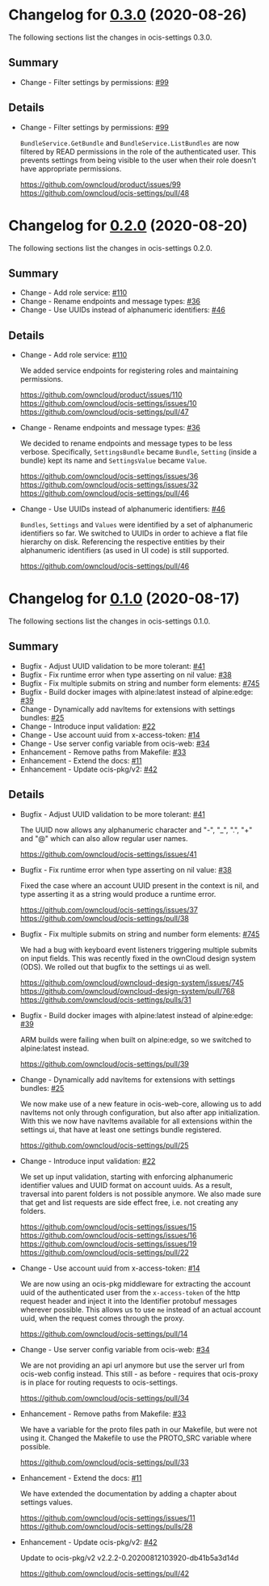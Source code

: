 # Changelog for [0.3.0] (2020-08-26)

The following sections list the changes in ocis-settings 0.3.0.

[0.3.0]: https://github.com/owncloud/ocis-settings/compare/v0.2.0...v0.3.0

## Summary

* Change - Filter settings by permissions: [#99](https://github.com/owncloud/product/issues/99)

## Details

* Change - Filter settings by permissions: [#99](https://github.com/owncloud/product/issues/99)

   `BundleService.GetBundle` and `BundleService.ListBundles` are now filtered by READ
   permissions in the role of the authenticated user. This prevents settings from being visible
   to the user when their role doesn't have appropriate permissions.

   https://github.com/owncloud/product/issues/99
   https://github.com/owncloud/ocis-settings/pull/48

# Changelog for [0.2.0] (2020-08-20)

The following sections list the changes in ocis-settings 0.2.0.

[0.2.0]: https://github.com/owncloud/ocis-settings/compare/v0.1.0...v0.2.0

## Summary

* Change - Add role service: [#110](https://github.com/owncloud/product/issues/110)
* Change - Rename endpoints and message types: [#36](https://github.com/owncloud/ocis-settings/issues/36)
* Change - Use UUIDs instead of alphanumeric identifiers: [#46](https://github.com/owncloud/ocis-settings/pull/46)

## Details

* Change - Add role service: [#110](https://github.com/owncloud/product/issues/110)

   We added service endpoints for registering roles and maintaining permissions.

   https://github.com/owncloud/product/issues/110
   https://github.com/owncloud/ocis-settings/issues/10
   https://github.com/owncloud/ocis-settings/pull/47


* Change - Rename endpoints and message types: [#36](https://github.com/owncloud/ocis-settings/issues/36)

   We decided to rename endpoints and message types to be less verbose. Specifically,
   `SettingsBundle` became `Bundle`, `Setting` (inside a bundle) kept its name and
   `SettingsValue` became `Value`.

   https://github.com/owncloud/ocis-settings/issues/36
   https://github.com/owncloud/ocis-settings/issues/32
   https://github.com/owncloud/ocis-settings/pull/46


* Change - Use UUIDs instead of alphanumeric identifiers: [#46](https://github.com/owncloud/ocis-settings/pull/46)

   `Bundles`, `Settings` and `Values` were identified by a set of alphanumeric identifiers so
   far. We switched to UUIDs in order to achieve a flat file hierarchy on disk. Referencing the
   respective entities by their alphanumeric identifiers (as used in UI code) is still
   supported.

   https://github.com/owncloud/ocis-settings/pull/46

# Changelog for [0.1.0] (2020-08-17)

The following sections list the changes in ocis-settings 0.1.0.

[0.1.0]: https://github.com/owncloud/ocis-settings/compare/6fdbbd7e8eb39f18ada1a8a3c45a1c925e239889...v0.1.0

## Summary

* Bugfix - Adjust UUID validation to be more tolerant: [#41](https://github.com/owncloud/ocis-settings/issues/41)
* Bugfix - Fix runtime error when type asserting on nil value: [#38](https://github.com/owncloud/ocis-settings/pull/38)
* Bugfix - Fix multiple submits on string and number form elements: [#745](https://github.com/owncloud/owncloud-design-system/issues/745)
* Bugfix - Build docker images with alpine:latest instead of alpine:edge: [#39](https://github.com/owncloud/ocis-settings/pull/39)
* Change - Dynamically add navItems for extensions with settings bundles: [#25](https://github.com/owncloud/ocis-settings/pull/25)
* Change - Introduce input validation: [#22](https://github.com/owncloud/ocis-settings/pull/22)
* Change - Use account uuid from x-access-token: [#14](https://github.com/owncloud/ocis-settings/pull/14)
* Change - Use server config variable from ocis-web: [#34](https://github.com/owncloud/ocis-settings/pull/34)
* Enhancement - Remove paths from Makefile: [#33](https://github.com/owncloud/ocis-settings/pull/33)
* Enhancement - Extend the docs: [#11](https://github.com/owncloud/ocis-settings/issues/11)
* Enhancement - Update ocis-pkg/v2: [#42](https://github.com/owncloud/ocis-settings/pull/42)

## Details

* Bugfix - Adjust UUID validation to be more tolerant: [#41](https://github.com/owncloud/ocis-settings/issues/41)

   The UUID now allows any alphanumeric character and "-", "_", ".", "+" and "@" which can also
   allow regular user names.

   https://github.com/owncloud/ocis-settings/issues/41


* Bugfix - Fix runtime error when type asserting on nil value: [#38](https://github.com/owncloud/ocis-settings/pull/38)

   Fixed the case where an account UUID present in the context is nil, and type asserting it as a
   string would produce a runtime error.

   https://github.com/owncloud/ocis-settings/issues/37
   https://github.com/owncloud/ocis-settings/pull/38


* Bugfix - Fix multiple submits on string and number form elements: [#745](https://github.com/owncloud/owncloud-design-system/issues/745)

   We had a bug with keyboard event listeners triggering multiple submits on input fields. This
   was recently fixed in the ownCloud design system (ODS). We rolled out that bugfix to the
   settings ui as well.

   https://github.com/owncloud/owncloud-design-system/issues/745
   https://github.com/owncloud/owncloud-design-system/pull/768
   https://github.com/owncloud/ocis-settings/pulls/31


* Bugfix - Build docker images with alpine:latest instead of alpine:edge: [#39](https://github.com/owncloud/ocis-settings/pull/39)

   ARM builds were failing when built on alpine:edge, so we switched to alpine:latest instead.

   https://github.com/owncloud/ocis-settings/pull/39


* Change - Dynamically add navItems for extensions with settings bundles: [#25](https://github.com/owncloud/ocis-settings/pull/25)

   We now make use of a new feature in ocis-web-core, allowing us to add navItems not only through
   configuration, but also after app initialization. With this we now have navItems available
   for all extensions within the settings ui, that have at least one settings bundle registered.

   https://github.com/owncloud/ocis-settings/pull/25


* Change - Introduce input validation: [#22](https://github.com/owncloud/ocis-settings/pull/22)

   We set up input validation, starting with enforcing alphanumeric identifier values and UUID
   format on account uuids. As a result, traversal into parent folders is not possible anymore. We
   also made sure that get and list requests are side effect free, i.e. not creating any folders.

   https://github.com/owncloud/ocis-settings/issues/15
   https://github.com/owncloud/ocis-settings/issues/16
   https://github.com/owncloud/ocis-settings/issues/19
   https://github.com/owncloud/ocis-settings/pull/22


* Change - Use account uuid from x-access-token: [#14](https://github.com/owncloud/ocis-settings/pull/14)

   We are now using an ocis-pkg middleware for extracting the account uuid of the authenticated
   user from the `x-access-token` of the http request header and inject it into the Identifier
   protobuf messages wherever possible. This allows us to use `me` instead of an actual account
   uuid, when the request comes through the proxy.

   https://github.com/owncloud/ocis-settings/pull/14


* Change - Use server config variable from ocis-web: [#34](https://github.com/owncloud/ocis-settings/pull/34)

   We are not providing an api url anymore but use the server url from ocis-web config instead. This
   still - as before - requires that ocis-proxy is in place for routing requests to ocis-settings.

   https://github.com/owncloud/ocis-settings/pull/34


* Enhancement - Remove paths from Makefile: [#33](https://github.com/owncloud/ocis-settings/pull/33)

   We have a variable for the proto files path in our Makefile, but were not using it. Changed the
   Makefile to use the PROTO_SRC variable where possible.

   https://github.com/owncloud/ocis-settings/pull/33


* Enhancement - Extend the docs: [#11](https://github.com/owncloud/ocis-settings/issues/11)

   We have extended the documentation by adding a chapter about settings values.

   https://github.com/owncloud/ocis-settings/issues/11
   https://github.com/owncloud/ocis-settings/pulls/28


* Enhancement - Update ocis-pkg/v2: [#42](https://github.com/owncloud/ocis-settings/pull/42)

   Update to ocis-pkg/v2 v2.2.2-0.20200812103920-db41b5a3d14d

   https://github.com/owncloud/ocis-settings/pull/42


